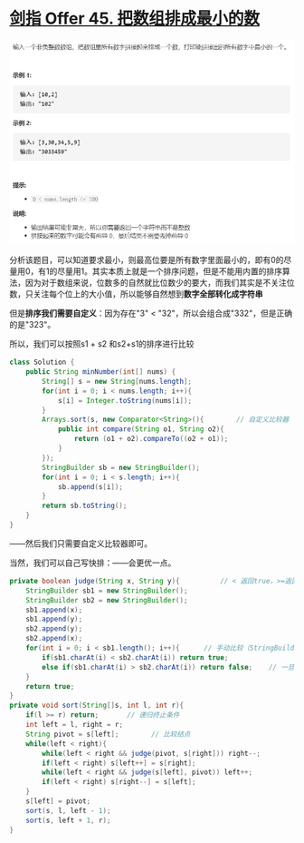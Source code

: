 # [剑指 Offer 45. 把数组排成最小的数](https://leetcode-cn.com/problems/ba-shu-zu-pai-cheng-zui-xiao-de-shu-lcof/)

<img src="pic\image-20210506163301558.png" alt="image-20210506163301558" style="zoom:67%;" />

分析该题目，可以知道要求最小，则最高位要是所有数字里面最小的，即有0的尽量用0，有1的尽量用1。其实本质上就是一个排序问题，但是不能用内置的排序算法，因为对于数组来说，位数多的自然就比位数少的要大，而我们其实是不关注位数，只关注每个位上的大小值，所以能够自然想到**数字全部转化成字符串**

但是**排序我们需要自定义**：因为存在"3" < "32"，所以会组合成"332"，但是正确的是"323"。

所以，我们可以按照s1 + s2 和s2+s1的排序进行比较

```java
class Solution {
    public String minNumber(int[] nums) {
        String[] s = new String[nums.length];
        for(int i = 0; i < nums.length; i++){
            s[i] = Integer.toString(nums[i]);
        }
        Arrays.sort(s, new Comparator<String>(){		// 自定义比较器
            public int compare(String o1, String o2){
                return (o1 + o2).compareTo((o2 + o1));
            }
        });
        StringBuilder sb = new StringBuilder();
        for(int i = 0; i < s.length; i++){
            sb.append(s[i]);
        }
        return sb.toString();
    }
}
```

——然后我们只需要自定义比较器即可。

当然，我们可以自己写快排：——会更优一点。

```java
private boolean judge(String x, String y){          // < 返回true，>=返回false
    StringBuilder sb1 = new StringBuilder();
    StringBuilder sb2 = new StringBuilder();
    sb1.append(x);
    sb1.append(y);
    sb2.append(y);
    sb2.append(x);
    for(int i = 0; i < sb1.length(); i++){		// 手动比较（StringBuilder没有compareTo方法，要转换成String）
        if(sb1.charAt(i) < sb2.charAt(i)) return true;
        else if(sb1.charAt(i) > sb2.charAt(i)) return false;	// 一旦出现不一样就直接返回了
    }
    return true;
}
private void sort(String[]s, int l, int r){
    if(l >= r) return;       // 递归终止条件
    int left = l, right = r;
    String pivot = s[left];        // 比较结点
    while(left < right){
        while(left < right && judge(pivot, s[right])) right--;
        if(left < right) s[left++] = s[right];
        while(left < right && judge(s[left], pivot)) left++;
        if(left < right) s[right--] = s[left];
    }
    s[left] = pivot;
    sort(s, l, left - 1);
    sort(s, left + 1, r);
}
```

